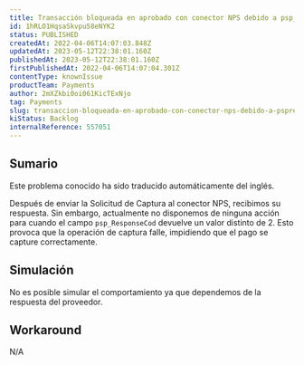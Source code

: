 ```yaml
---
title: Transacción bloqueada en aprobado con conector NPS debido a psp_ResponseCod en la respuesta de liquidación.
id: 1hRLO1HqsaSkvpu58eNYK2
status: PUBLISHED
createdAt: 2022-04-06T14:07:03.848Z
updatedAt: 2023-05-12T22:38:01.160Z
publishedAt: 2023-05-12T22:38:01.160Z
firstPublishedAt: 2022-04-06T14:07:04.301Z
contentType: knownIssue
productTeam: Payments
author: 2mXZkbi0oi061KicTExNjo
tag: Payments
slug: transaccion-bloqueada-en-aprobado-con-conector-nps-debido-a-pspresponsecod-en-la-respuesta-de-liquidacion
kiStatus: Backlog
internalReference: 557051
---
```


## Sumario

<div class="alert alert-info">
  <p>Este problema conocido ha sido traducido automáticamente del inglés.</p>
</div>


Después de enviar la Solicitud de Captura al conector NPS, recibimos su respuesta. Sin embargo, actualmente no disponemos de ninguna acción para cuando el campo `psp_ResponseCod` devuelve un valor distinto de 2. Esto provoca que la operación de captura falle, impidiendo que el pago se capture correctamente.



## Simulación


No es posible simular el comportamiento ya que dependemos de la respuesta del proveedor.



## Workaround


N/A


